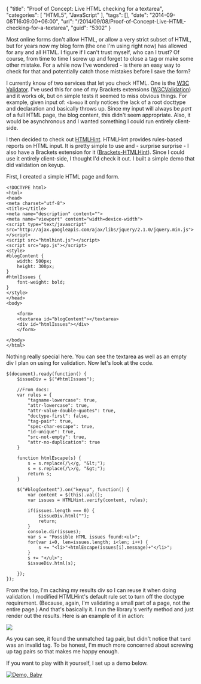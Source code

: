 {
	"title": "Proof of Concept: Live HTML checking for a textarea",
	"categories": [
		"HTML5",
		"JavaScript"
	],
	"tags": [],
	"date": "2014-09-08T16:09:00+06:00",
	"url": "/2014/09/08/Proof-of-Concept-Live-HTML-checking-for-a-textarea",
	"guid": "5302"
}

<p>
Most online forms don't allow HTML, or allow a very strict subset of HTML, but for years now my blog form (the one I'm using right now) has allowed for any and all HTML. I figure if I can't trust myself, who can I trust? Of course, from time to time I screw up and forget to close a tag or make some other mistake. For a while now I've wondered - is there an easy way to check for that and potentially catch those mistakes before I save the form?
</p>
<!--more-->
<p>
I currently know of two services that let you check HTML. One is the <a href="http://validator.w3.org/">W3C Validator</a>. I've used this for one of my Brackets extensions (<a href="https://github.com/cfjedimaster/brackets-w3cvalidation">W3CValidation</a>) and it works ok, but on simple tests it seemed to miss obvious things. For example, given input of: <code>&lt;b&gt;moo</code> it only notices the lack of a root docttype and declaration and basically throws up. Since my input will always be <i>part</i> of a full HTML page, the blog content, this didn't seem appropriate. Also, it would be asynchronous and I wanted something I could run entirely client-side.
</p>

<p>
I then decided to check out <a href="https://github.com/yaniswang/HTMLHint">HTMLHint</a>. HTMLHint provides rules-based reports on HTML input. It is pretty simple to use and - surprise surprise - I also have a Brackets extension for it (<a href="https://github.com/cfjedimaster/brackets-htmlhint">Brackets-HTMLHint</a>). Since I could use it entirely client-side, I thought I'd check it out. I built a simple demo that did validation on keyup.
</p>

<p>
First, I created a simple HTML page and form.
</p>

<pre><code class="language-markup">&lt;!DOCTYPE html&gt;
&lt;html&gt;
&lt;head&gt;
&lt;meta charset=&quot;utf-8&quot;&gt;
&lt;title&gt;&lt;&#x2F;title&gt;
&lt;meta name=&quot;description&quot; content=&quot;&quot;&gt;
&lt;meta name=&quot;viewport&quot; content=&quot;width=device-width&quot;&gt;
&lt;script type=&quot;text&#x2F;javascript&quot; src=&quot;http:&#x2F;&#x2F;ajax.googleapis.com&#x2F;ajax&#x2F;libs&#x2F;jquery&#x2F;2.1.0&#x2F;jquery.min.js&quot;&gt;&lt;&#x2F;script&gt;
&lt;script src=&quot;htmlhint.js&quot;&gt;&lt;&#x2F;script&gt;
&lt;script src=&quot;app.js&quot;&gt;&lt;&#x2F;script&gt;
&lt;style&gt;
#blogContent {
	width: 500px;
	height: 300px;
}
#htmlIssues {
	font-weight: bold;
}
&lt;&#x2F;style&gt;
&lt;&#x2F;head&gt;
&lt;body&gt;

	&lt;form&gt;
	&lt;textarea id=&quot;blogContent&quot;&gt;&lt;&#x2F;textarea&gt;
	&lt;div id=&quot;htmlIssues&quot;&gt;&lt;&#x2F;div&gt;
	&lt;&#x2F;form&gt;
	
&lt;&#x2F;body&gt;
&lt;&#x2F;html&gt;
</code></pre>

<p>
Nothing really special here. You can see the textarea as well as an empty div I plan on using for validation. Now let's look at the code.
</p>

<pre><code class="language-javascript">$(document).ready(function() {
	$issueDiv = $(&quot;#htmlIssues&quot;);
	
	&#x2F;&#x2F;From docs:
	var rules = {
		&quot;tagname-lowercase&quot;: true,
		&quot;attr-lowercase&quot;: true,
		&quot;attr-value-double-quotes&quot;: true,
		&quot;doctype-first&quot;: false,
		&quot;tag-pair&quot;: true,
		&quot;spec-char-escape&quot;: true,
		&quot;id-unique&quot;: true,
		&quot;src-not-empty&quot;: true,
		&quot;attr-no-duplication&quot;: true
	}
	
	function htmlEscape(s) {
		s = s.replace(&#x2F;\&lt;&#x2F;g, &quot;&amp;lt;&quot;);
		s = s.replace(&#x2F;\&gt;&#x2F;g, &quot;&amp;gt;&quot;);
		return s;
	}
	
	$(&quot;#blogContent&quot;).on(&quot;keyup&quot;, function() {
		var content = $(this).val();
		var issues = HTMLHint.verify(content, rules);
		
		if(issues.length === 0) {
			$issueDiv.html(&quot;&quot;);
			return;
		}
		console.dir(issues);
		var s = &quot;Possible HTML issues found:&lt;ul&gt;&quot;;
		for(var i=0, len=issues.length; i&lt;len; i++) {
			s += &quot;&lt;li&gt;&quot;+htmlEscape(issues[i].message)+&quot;&lt;&#x2F;li&gt;&quot;;
		}
		s += &quot;&lt;&#x2F;ul&gt;&quot;;
		$issueDiv.html(s);
		
	});
});</code></pre>

<p>
From the top, I'm caching my results div so I can reuse it when doing validation. I modified HTMLHint's default rule set to turn off the doctype requirement. (Because, again, I'm validating a small part of a page, not the entire page.) And that's basically it. I run the library's verify method and just render out the results. Here is an example of it in action:
</p>

<p>
<img src="https://static.raymondcamden.com/images/s123.png" class="bthumb" />
</p>

<p>
As you can see, it found the unmatched tag pair, but didn't notice that <code>turd</code> was an invalid tag. To be honest, I'm much more concerned about screwing up tag pairs so that makes me happy enough.
</p>

<p>
If you want to play with it yourself, I set up a demo below. 
</p>

<p>
<a href="http://www.raymondcamden.com/demos/2014/sep/8/"><img src="https://static.raymondcamden.com/images/icon_128.png" title="Demo, Baby" border="0"></a>   
</p>